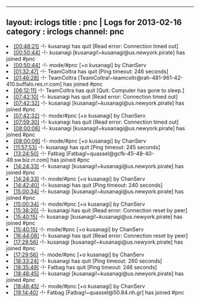 
---
layout: irclogs
title : pnc | Logs for 2013-02-16
category : irclogs
channel: pnc
---
<li class="logitem"><a href="#00:48:21" name="00:48:21" class="time">[00:48:21]</a> -!- <span class="quit">kusanagi</span> has quit [Read error: Connection timed out] </li>
<li class="logitem"><a href="#00:50:44" name="00:50:44" class="time">[00:50:44]</a> -!- <span class="join">kusanagi</span> [kusanagi!~kusanagi@us.newyork.pirate] has joined #pnc </li>
<li class="logitem"><a href="#00:50:44" name="00:50:44" class="time">[00:50:44]</a> -!- mode/<span class="mode">#pnc</span> [+o kusanagi] by ChanServ </li>
<li class="logitem"><a href="#01:32:47" name="01:32:47" class="time">[01:32:47]</a> -!- <span class="quit">TeamColtra</span> has quit [Ping timeout: 246 seconds] </li>
<li class="logitem"><a href="#01:46:28" name="01:46:28" class="time">[01:46:28]</a> -!- <span class="join">TeamColtra</span> [TeamColtra!~teamcoltr@rah-481-961-42-410.buffalo.res.rr.com] has joined #pnc </li>
<li class="logitem"><a href="#06:12:11" name="06:12:11" class="time">[06:12:11]</a> -!- <span class="quit">TeamColtra</span> has quit [Quit: Computer has gone to sleep.] </li>
<li class="logitem"><a href="#07:42:10" name="07:42:10" class="time">[07:42:10]</a> -!- <span class="quit">kusanagi</span> has quit [Read error: Connection timed out] </li>
<li class="logitem"><a href="#07:42:32" name="07:42:32" class="time">[07:42:32]</a> -!- <span class="join">kusanagi</span> [kusanagi!~kusanagi@us.newyork.pirate] has joined #pnc </li>
<li class="logitem"><a href="#07:42:32" name="07:42:32" class="time">[07:42:32]</a> -!- mode/<span class="mode">#pnc</span> [+o kusanagi] by ChanServ </li>
<li class="logitem"><a href="#07:59:30" name="07:59:30" class="time">[07:59:30]</a> -!- <span class="quit">kusanagi</span> has quit [Read error: Connection timed out] </li>
<li class="logitem"><a href="#08:00:06" name="08:00:06" class="time">[08:00:06]</a> -!- <span class="join">kusanagi</span> [kusanagi!~kusanagi@us.newyork.pirate] has joined #pnc </li>
<li class="logitem"><a href="#08:00:06" name="08:00:06" class="time">[08:00:06]</a> -!- mode/<span class="mode">#pnc</span> [+o kusanagi] by ChanServ </li>
<li class="logitem"><a href="#11:57:53" name="11:57:53" class="time">[11:57:53]</a> -!- <span class="quit">kusanagi</span> has quit [Ping timeout: 245 seconds] </li>
<li class="logitem"><a href="#13:24:50" name="13:24:50" class="time">[13:24:50]</a> -!- <span class="join">Fatbag</span> [Fatbag!~quassel@gcfk-45-48-40-49.sw.biz.rr.com] has joined #pnc </li>
<li class="logitem"><a href="#14:24:33" name="14:24:33" class="time">[14:24:33]</a> -!- <span class="join">kusanagi</span> [kusanagi!~kusanagi@us.newyork.pirate] has joined #pnc </li>
<li class="logitem"><a href="#14:24:33" name="14:24:33" class="time">[14:24:33]</a> -!- mode/<span class="mode">#pnc</span> [+o kusanagi] by ChanServ </li>
<li class="logitem"><a href="#14:42:40" name="14:42:40" class="time">[14:42:40]</a> -!- <span class="quit">kusanagi</span> has quit [Ping timeout: 240 seconds] </li>
<li class="logitem"><a href="#15:00:34" name="15:00:34" class="time">[15:00:34]</a> -!- <span class="join">kusanagi</span> [kusanagi!~kusanagi@us.newyork.pirate] has joined #pnc </li>
<li class="logitem"><a href="#15:00:34" name="15:00:34" class="time">[15:00:34]</a> -!- mode/<span class="mode">#pnc</span> [+o kusanagi] by ChanServ </li>
<li class="logitem"><a href="#15:38:20" name="15:38:20" class="time">[15:38:20]</a> -!- <span class="quit">kusanagi</span> has quit [Read error: Connection reset by peer] </li>
<li class="logitem"><a href="#15:40:15" name="15:40:15" class="time">[15:40:15]</a> -!- <span class="join">kusanagi</span> [kusanagi!~kusanagi@us.newyork.pirate] has joined #pnc </li>
<li class="logitem"><a href="#15:40:15" name="15:40:15" class="time">[15:40:15]</a> -!- mode/<span class="mode">#pnc</span> [+o kusanagi] by ChanServ </li>
<li class="logitem"><a href="#16:44:08" name="16:44:08" class="time">[16:44:08]</a> -!- <span class="quit">kusanagi</span> has quit [Read error: Connection reset by peer] </li>
<li class="logitem"><a href="#17:29:56" name="17:29:56" class="time">[17:29:56]</a> -!- <span class="join">kusanagi</span> [kusanagi!~kusanagi@us.newyork.pirate] has joined #pnc </li>
<li class="logitem"><a href="#17:29:56" name="17:29:56" class="time">[17:29:56]</a> -!- mode/<span class="mode">#pnc</span> [+o kusanagi] by ChanServ </li>
<li class="logitem"><a href="#18:33:24" name="18:33:24" class="time">[18:33:24]</a> -!- <span class="quit">kusanagi</span> has quit [Ping timeout: 260 seconds] </li>
<li class="logitem"><a href="#18:35:49" name="18:35:49" class="time">[18:35:49]</a> -!- <span class="quit">Fatbag</span> has quit [Ping timeout: 246 seconds] </li>
<li class="logitem"><a href="#18:48:45" name="18:48:45" class="time">[18:48:45]</a> -!- <span class="join">kusanagi</span> [kusanagi!~kusanagi@us.newyork.pirate] has joined #pnc </li>
<li class="logitem"><a href="#18:48:45" name="18:48:45" class="time">[18:48:45]</a> -!- mode/<span class="mode">#pnc</span> [+o kusanagi] by ChanServ </li>
<li class="logitem"><a href="#19:14:40" name="19:14:40" class="time">[19:14:40]</a> -!- <span class="join">Fatbag</span> [Fatbag!~quassel@50.84.nh.gr] has joined #pnc </li>


